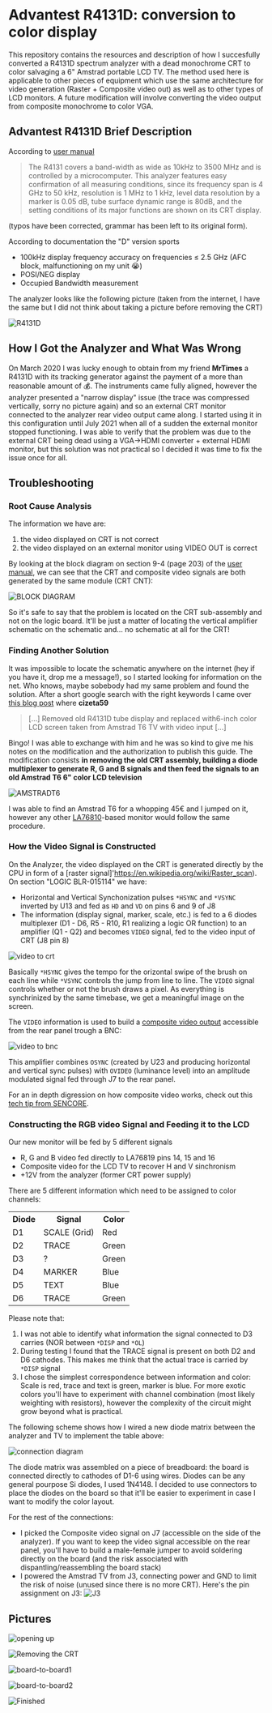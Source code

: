 # Advantest R4131D: conversion to color display
This repository contains the resources and description of how I succesfully converted a R4131D spectrum analyzer with a dead monochrome CRT to color salvaging a 6" Amstrad portable LCD TV.
The method used here is applicable to other pieces of equipment which use the same architecture for video generation (Raster + Composite video out) as well as to other types of LCD monitors.
A future modification will involve converting the video output from composite monochrome to color VGA.
## Advantest R4131D Brief Description
According to [user manual](manuals/pdf_mn_ER4131_OPERATING_MANUAL.pdf)
> The R4131 covers a band-width as wide as 10kHz to 3500 MHz and is controlled by a microcomputer. 
> This analyzer features easy confirmation of all measuring conditions, since 
> its frequency span is 4 GHz to 50 kHz, 
> resolution is 1 MHz to 1 kHz, 
> level data resolution by a marker is 0.05 dB, 
> tube surface dynamic range is 80dB, 
> and the setting conditions of its major functions are shown on its CRT display.

(typos have been corrected, grammar has been left to its original form).

According to documentation the "D" version sports
* 100kHz display frequency accuracy on frequencies ≤ 2.5 GHz (AFC block, malfunctioning on my unit 😭)
* POSI/NEG display
* Occupied Bandwidth measurement

The analyzer looks like the following picture (taken from the internet, I have the same but I did not think about taking a picture before removing the CRT)

![R4131D](thumbnails/R4131D.jpeg)

## How I Got the Analyzer and What Was Wrong
On March 2020 I was lucky enough to obtain from my friend **MrTimes** a R4131D with its tracking generator against the payment of a more than reasonable amount of 💰. The instruments came fully aligned, however the analyzer presented a "narrow display" issue (the trace was compressed vertically, sorry no picture again) and so an external CRT monitor connected to the analyzer rear video output came along.
I started using it in this configuration until July 2021 when all of a sudden the external monitor stopped functioning.
I was able to verify that the problem was due to the external CRT being dead using a VGA→HDMI converter + external HDMI monitor, but this solution was not practical so I decided it was time to fix the issue once for all.

## Troubleshooting
### Root Cause Analysis
The information we have are:
1. the video displayed on CRT is not correct
2. the video displayed on an external monitor using VIDEO OUT is correct

By looking at the block diagram on section 9-4 (page 203) of the [user manual](manuals/pdf_mn_ER4131_OPERATING_MANUAL.pdf), we can see that the CRT and composite video signals are both generated by the same module (CRT CNT):

![BLOCK DIAGRAM](thumbnails/R4131D_9-4.jpg)

So it's safe to say that the problem is located on the CRT sub-assembly and not on the logic board. It'll be just a matter of locating the vertical amplifier schematic on the schematic and... no schematic at all for the CRT!

### Finding Another Solution
It was impossible to locate the schematic anywhere on the internet (hey if you have it, drop me a message!), so I started looking for information on the net. Who knows, maybe sobebody had my same problem and found the solution.
After a short google search with the right keywords I came over [this blog post](https://www.eevblog.com/forum/testgear/advantest-r4131d-lcd-display/) where **cizeta59** 
>\[...] Removed old R4131D tube display and replaced with6-inch color LCD screen taken from Amstrad T6 TV with video input \[...]

Bingo! I was able to exchange with him and he was so kind to give me his notes on the modification and the authorization to publish this guide.
The modification consists **in removing the old CRT assembly, building a diode multiplexer to generate R, G and B signals and then feed the signals to an old Amstrad T6 6" color LCD television** 

![AMSTRADT6](thumbnails/Amstrad_T6.jpg)

I was able to find an Amstrad T6 for a whopping 45€ and I jumped on it, however any other [LA76810](manuals/LA76810A.pdf)-based monitor would follow the same procedure.

### How the Video Signal is Constructed
On the Analyzer, the video displayed on the CRT is generated directly by the CPU in form of a [raster signal]'https://en.wikipedia.org/wiki/Raster_scan). On section "LOGIC BLR-015114" we have:
* Horizontal and Vertical Synchonization pulses ```*HSYNC``` and ```*VSYNC``` inverted by U13 and fed as ```HD``` and ```VD``` on pins 6 and 9 of J8
* The information (display signal, marker, scale, etc.) is fed to a 6 diodes multiplexer (D1 - D6, R5 - R10, R1 realizing a logic OR function) to an amplifier (Q1 - Q2) and becomes ```VIDEO``` signal, fed to the video input of CRT (J8 pin 8)

![video to crt](thumbnails/video_sch_1.png)

Basically ```*HSYNC``` gives the tempo for the orizontal swipe of the brush on each line while ```*VSYNC``` controls the jump from line to line. The ```VIDEO``` signal controls whether or not the brush draws a pixel. As everything is synchrinized by the same timebase, we get a meaningful image on the screen.

The ```VIDEO``` information is used to build a [composite video output](https://en.wikipedia.org/wiki/Composite_video) accessible from the rear panel trough a BNC:

![video to bnc](thumbnails/video_sch_2.png)

This amplifier combines ```OSYNC``` (created by U23 and producing horizontal and vertical sync pulses) with ```OVIDEO``` (luminance level) into an amplitude modulated signal fed through J7 to the rear panel.

For an in depth digression on how composite video works, check out this [tech tip from SENCORE](manuals/TT148-4053.pdf).

### Constructing the RGB video Signal and Feeding it to the LCD
Our new monitor will be fed by 5 different signals
* R, G and B video fed directly to LA76819 pins 14, 15 and 16
* Composite video for the LCD TV to recover H and V sinchronism
* +12V from the analyzer (former CRT power supply)

There are 5 different information which need to be assigned to color channels:

<table>
  <tr><th>Diode</th><th>Signal</th><th>Color</th></tr>
  <tr><td>D1</td><td>SCALE (Grid)</td><td>Red</td></tr>
  <tr><td>D2</td><td>TRACE</td><td>Green</td></tr>
  <tr><td>D3</td><td>?</td><td>Green</td></tr>
  <tr><td>D4</td><td>MARKER</td><td>Blue</td></tr>
  <tr><td>D5</td><td>TEXT</td><td>Blue</td></tr>
  <tr><td>D6</td><td>TRACE</td><td>Green</td></tr>
</table>

Please note that:
1. I was not able to identify what information the signal connected to D3 carries (NOR between ```*DISP``` and ```*OL```)
2. During testing I found that the TRACE signal is present on both D2 and D6 cathodes. This makes me think that the actual trace is carried by ```*DISP``` signal
3. I chose the simplest correspondence between information and color: Scale is red, trace and text is green, marker is blue. For more exotic colors you'll have to experiment with channel combination (most likely weighting with resistors), however the complexity of the circuit might grow beyond what is practical.

The following scheme shows how I wired a new diode matrix between the analyzer and TV to implement the table above:

![connection diagram](thumbnails/connection_diagram.png)

The diode matrix was assembled on a piece of breadboard: the board is connected directly to cathodes of D1-6 using wires. Diodes can be any general pourpose Si diodes, I used 1N4148. 
I decided to use connectors to place the diodes on the board so that it'll be easier to experiment in case I want to modify the color layout.

For the rest of the connections:
* I picked the Composite video signal on J7 (accessible on the side of the analyzer). If you want to keep the video signal accessible on the rear panel, you'll have to build a male-female jumper to avoid soldering directly on the board (and the risk associated with dispantling/reassembling the board stack)
* I powered the Amstrad TV from J3, connecting power and GND to limit the risk of noise (unused since there is no more CRT). Here's the pin assignment on J3: 
![J3](thumbnails/J3.png)

## Pictures

![opening up](thumbnails/1636730952342_tn.jpg)

![Removing the CRT](thumbnails/1636730952317_tn.jpg)

![board-to-board1](thumbnails/1636730952330_tn.jpg)

![board-to-board2](thumbnails/1636730952323_tn.jpg)

![Finished](thumbnails/1636730952336_tn.jpg)
